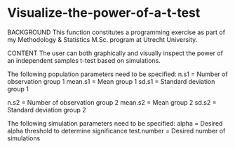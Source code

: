 # Visualize-the-power-of-a-t-test

BACKGROUND
This function constitutes a programming exercise as part of my Methodology & Statistics M.Sc. program at Utrecht University.

CONTENT
The user can both graphically and visually inspect the power of an independent samples t-test based on simulations. 

The following population parameters need to be specified: 
n.s1 = Number of observation group 1
mean.s1 = Mean group 1
sd.s1 = Standard deviation group 1

n.s2 = Number of observation group 2
mean.s2 = Mean group 2
sd.s2 = Standard deviation group 2

The following simulation parameters need to be specified:
alpha = Desired alpha threshold to determine significance
test.number = Desired number of simulations

